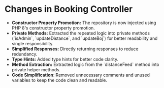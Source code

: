 <h1>Changes in Booking Controller</h1>
<ul>
    <li><b>Constructor Property Promotion:</b> The repository is now injected using PHP 8's constructor property promotion.</li>
    <li><b>Private Methods:</b> Extracted the repeated logic into private methods (`isAdmin`, `updateDistance`, and `updateBoj`) for better readability and single responsibility.</li>
    <li><b>Simplified Responses:</b> Directly returning responses to reduce redundancy.</li>
    <li><b>Type Hints:</b> Added type hints for better code clarity.</li>
    <li><b>Method Extraction:</b> Extracted logic from the `distanceFeed` method into private helper methods.</li>
    <li><b>Code Simplification: </b> Removed unnecessary comments and unused variables to keep the code clean and readable.</li>
</ul>
